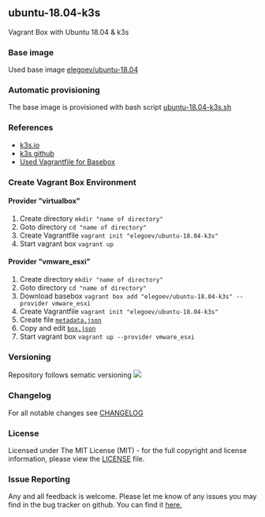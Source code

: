 ## ubuntu-18.04-k3s
Vagrant Box with Ubuntu 18.04 & k3s

### Base image
Used base image [elegoev/ubuntu-18.04](https://app.vagrantup.com/elegoev/boxes/ubuntu-18.04)

### Automatic provisioning
The base image is provisioned with bash script [ubuntu-18.04-k3s.sh](https://github.com/elegoev/basebox-ubuntu-18.04-k3s/blob/master/provisioning/ubuntu-18.04-k3s.sh)

### References
- [k3s.io](https://k3s.io/)
- [k3s github](https://github.com/rancher/k3s)
- [Used Vagrantfile for Basebox](https://github.com/elegoev/vagrant-ubuntu-18.04/blob/master/jenkins/vagrant/esxi/_Vagrantfile)

###  Create Vagrant Box Environment
#### Provider "virtualbox"
1. Create directory `mkdir "name of directory"`
1. Goto directory `cd "name of directory"`
1. Create Vagrantfile `vagrant init "elegoev/ubuntu-18.04-k3s"`
1. Start vagrant box `vagrant up`

#### Provider "vmware_esxi"
1. Create directory `mkdir "name of directory"`
1. Goto directory `cd "name of directory"`
1. Download basebox `vagrant box add "elegoev/ubuntu-18.04-k3s" --provider vmware_esxi`
1. Create Vagrantfile `vagrant init "elegoev/ubuntu-18.04-k3s"`
1. Create file [`metadata.json`](https://github.com/elegoev/vagrant-ubuntu-18.04/blob/master/jenkins/vagrant/metadata.json.tpl)
1. Copy and edit [`box.json`](https://github.com/elegoev/vagrant-ubuntu-18.04/blob/master/jenkins/vagrant/box.json.tpl)
1. Start vagrant box `vagrant up --provider vmware_esxi`

### Versioning
Repository follows sematic versioning  [![](https://img.shields.io/badge/semver-2.0.0-green.svg)](http://semver.org)

### Changelog
For all notable changes see [CHANGELOG](https://github.com/elegoev/basebox-ubuntu-18.04-k3s/blob/master/CHANGELOG.md)

### License
Licensed under The MIT License (MIT) - for the full copyright and license information, please view the [LICENSE](https://github.com/elegoev/basebox-ubuntu-18.04-k3s/blob/master/LICENSE) file.

### Issue Reporting
Any and all feedback is welcome.  Please let me know of any issues you may find in the bug tracker on github. You can find it [here. ](https://github.com/elegoev/basebox-ubuntu-18.04-k3s/issues)
